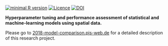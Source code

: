 [![minimal R version](https://img.shields.io/badge/R%3E%3D-3.5.0-brightgreen.svg)](https://cran.r-project.org/)   [![Licence](https://img.shields.io/github/license/mashape/apistatus.svg)](http://choosealicense.com/licenses/mit/)
[![DOI](https://zenodo.org/badge/DOI/10.5281/zenodo.2582969.svg)](https://doi.org/10.5281/zenodo.2582969)

**Hyperparameter tuning and performance assessment of statistical and machine-learning models using spatial data.**

Please go to [2018-model-comparison.pjs-web.de](https://2018-model-comparison.pjs-web.de) for a detailed description of this research project.
